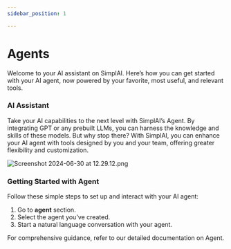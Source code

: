 ```yaml
---
sidebar_position: 1

---
```

# Agents
Welcome to your AI assistant on SimplAI. Here’s how you can get started with your AI agent, now powered by your favorite, most useful, and relevant tools.

### AI Assistant

Take your AI capabilities to the next level with SimplAI’s Agent. By integrating GPT or any prebuilt LLMs, you can harness the knowledge and skills of these models. But why stop there? With SimplAI, you can enhance your AI agent with tools designed by you and your team, offering greater flexibility and customization.

![Screenshot 2024-06-30 at 12.29.12.png](https://prod-files-secure.s3.us-west-2.amazonaws.com/30c482d3-3a1f-4931-a883-cfdc07ec214f/bd7e6648-bc5e-44e3-aa6a-b412a29a185f/Screenshot_2024-06-30_at_12.29.12.png)

### Getting Started with Agent

Follow these simple steps to set up and interact with your AI agent:

1. Go to **agent** section.
2. Select the agent you’ve created.
3. Start a natural language conversation with your agent.

For comprehensive guidance, refer to our detailed documentation on Agent.